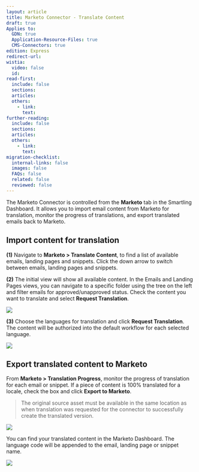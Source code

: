 ```yaml
---
layout: article
title: Marketo Connector - Translate Content
draft: true
Applies to:
  GDN: true
  Application-Resource-Files: true
  CMS-Connectors: true
edition: Express
redirect-url:
wistia:
  video: false
  id:
read-first:
  include: false
  sections:
  articles:
  others:
    - link:
      text:
further-reading:
  include: false
  sections:
  articles:
  others:
    - link:
      text:
migration-checklist:
  internal-links: false
  images: false
  FAQs: false
  related: false
  reviewed: false
---
```


The Marketo Connector is controlled from the **Marketo** tab in the Smartling Dashboard. It allows you to import email content from Marketo for translation, monitor the progress of translations, and export translated emails back to Marketo.

## Import content for translation

**(1)** Navigate to **Marketo > Translate Content**, to find a list of available emails, landing pages and snippets. Click the down arrow to switch between emails, landing pages and snippets.

**(2)** The initial view will show all available content. In the Emails and Landing Pages views, you can navigate to a specific folder using the tree on the left and filter emails for approved/unapproved status. Check the content you want to translate and select **Request Translation**.

![](/hc/en-us/article_attachments/208073267/Smartling___Translate_Content.png)

**(3)** Choose the languages for translation and click **Request Translation**. The content will be authorized into the default workflow for each selected language.

![](/hc/en-us/article_attachments/203309338/Smartling___Translate_Content.png)

## Export translated content to Marketo

From **Marketo > Translation Progress**, monitor the progress of translation for each email or snippet. If a piece of content is 100% translated for a locale, check the box and click **Export to Marketo**.

> The original source asset must be available in the same location as when translation was requested for the connector to successfully create the translated version.

![](/hc/en-us/article_attachments/203309918/Smartling___Translation_Progress.png)

You can find your translated content in the Marketo Dashboard. The language code will be appended to the email, landing page or snippet name.

![](/hc/en-us/article_attachments/203309968/Marketo___Emails___Design_Studio.png)